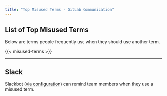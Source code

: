 ```yaml
---
title: "Top Misused Terms - GitLab Communication"
---
```


<!-- NOTE: To update misused terms, please open "data/misused_terms.yml -->

## List of Top Misused Terms

Below are terms people frequently use when they should use another term.

{{< misused-terms >}}

<!-- leave this section at the bottom of the page -->
---

## Slack

Slackbot ([via configuration](https://gitlab.slack.com/customize/slackbot)) can remind team members when they use a misused term.
